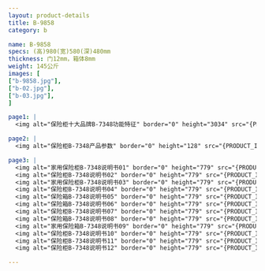 ```yaml
---
layout: product-details
title: B-9858
category: b

name: B-9858
specs: (高)980(宽)580(深)480mm
thickness: 门12mm，箱体8mm
weight: 145公斤
images: [
["b-9858.jpg"],
["b-02.jpg"],
["b-03.jpg"],
]

page1: |
  <img alt="保险柜十大品牌B-7348功能特征" border="0" height="3034" src="{PRODUCT_IMAGES}products/b-5440-gntz.jpg" width="1000" />

page2: |
  <img alt="保险柜B-7348产品参数" border="0" height="128" src="{PRODUCT_IMAGES}products/b-cpcs.jpg" width="538" />

page3: |
  <img alt="家用保险柜B-7348说明书01" border="0" height="779" src="{PRODUCT_IMAGES}products/jgs-sm01.jpg" width="528" /><br />
  <img alt="保险柜B-7348说明书02" border="0" height="779" src="{PRODUCT_IMAGES}products/jgs-sm02.jpg" width="528" /><br />
  <img alt="家用保险柜B-7348说明书03" border="0" height="779" src="{PRODUCT_IMAGES}products/jgs-sm03.jpg" width="528" /><br />
  <img alt="保险柜B-7348说明书04" border="0" height="779" src="{PRODUCT_IMAGES}products/jgs-sm04.jpg" width="528" /><br />
  <img alt="保险箱B-7348说明书05" border="0" height="779" src="{PRODUCT_IMAGES}products/jgs-sm05.jpg" width="528" /><br />
  <img alt="保险箱B-7348说明书06" border="0" height="779" src="{PRODUCT_IMAGES}products/jgs-sm06.jpg" width="528" /><br />
  <img alt="保险柜B-7348说明书07" border="0" height="779" src="{PRODUCT_IMAGES}products/jgs-sm07.jpg" width="528" /><br />
  <img alt="保险箱B-7348说明书08" border="0" height="779" src="{PRODUCT_IMAGES}products/jgs-sm08.jpg" width="528" /><br />
  <img alt="家用保险箱B-7348说明书09" border="0" height="779" src="{PRODUCT_IMAGES}products/jgs-sm09.jpg" width="528" /><br />
  <img alt="保险柜B-7348说明书10" border="0" height="779" src="{PRODUCT_IMAGES}products/jgs-sm10.jpg" width="528" /><br />
  <img alt="保险柜B-7348说明书11" border="0" height="779" src="{PRODUCT_IMAGES}products/jgs-sm11.jpg" width="528" /><br />
  <img alt="保险柜B-7348说明书12" border="0" height="779" src="{PRODUCT_IMAGES}products/jgs-sm12.jpg" width="528" />

---
```

